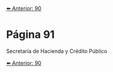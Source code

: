 [⬅️ Anterior: 90](./90.md)

# Página 91

Secretaría de Hacienda y Crédito Público

[⬅️ Anterior: 90](./90.md)